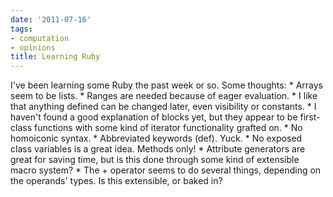 ```yaml
---
date: '2011-07-16'
tags:
- computation
- opinions
title: Learning Ruby
---
```


I've been learning some Ruby the past week or so. Some thoughts: * Arrays seem to be lists. * Ranges are needed because of eager evaluation. * I like that anything defined can be changed later, even visibility or constants. * I haven't found a good explanation of blocks yet, but they appear to be first-class functions with some kind of iterator functionality grafted on. * No homoiconic syntax. * Abbreviated keywords (def). Yuck. * No exposed class variables is a great idea. Methods only! * Attribute generators are great for saving time, but is this done through some kind of extensible macro system? * The + operator seems to do several things, depending on the operands' types. Is this extensible, or baked in?
